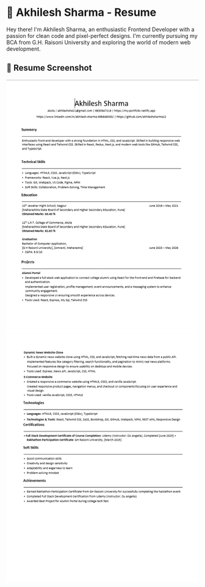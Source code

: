 # 💼 Akhilesh Sharma - Resume

Hey there! I'm Akhilesh Sharma, an enthusiastic Frontend Developer with a passion for clean code and pixel-perfect designs. I'm currently pursuing my BCA from G.H. Raisoni University and exploring the world of modern web development.


## 📸 Resume Screenshot

![Resume Screenshot](screenshot1.png)
![Resume Screenshot](screenshot2.png)

